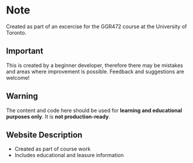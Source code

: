 
# Note

Created as part of an excercise for the GGR472 course at the University of Toronto.

## Important

This is created by a beginner developer, therefore there may be mistakes and areas where improvement is possible. Feedback and suggestions are welcome!

## Warning

The content and code here should be used for **learning and educational purposes only**. It is **not production-ready**.

## Website Description
- Created as part of course work
- Includes educational and leasure information
  

  
